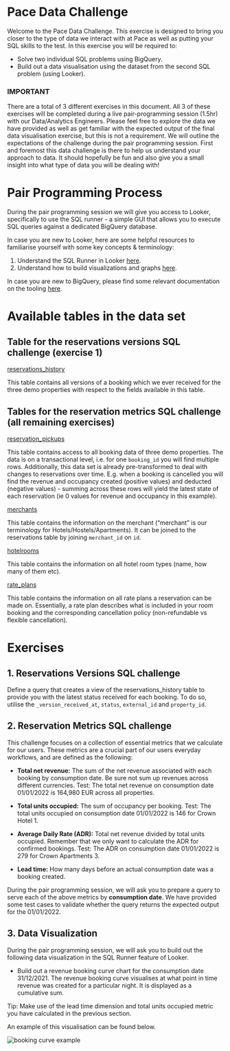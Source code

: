 # Pace Data Challenge
Welcome to the Pace Data Challenge. This exercise is designed to bring you closer to the type of data we interact with at Pace as well as putting your SQL skills to the test. 
In this exercise you will be required to: 

- Solve two individual SQL problems using BigQuery.
- Build out a data visualisation using the dataset from the second SQL problem (using Looker).

### IMPORTANT 
There are a total of 3 different exercises in this document. All 3 of these exercises will be completed during a live pair-programming session (1.5hr) with our Data/Analytics Engineers. Please feel free to explore the data we have provided as well as get familiar with the expected output of the final data visualisation exercise, but this is not a requirement. We will outline the expectations of the challenge during the pair programming session. First and foremost this data challenge is there to help us understand your approach to data. It should hopefully be fun and also give you a small insight into what type of data you will be dealing with! 

# Pair Programming Process
During the pair programming session we will give you access to Looker, specifically to use the SQL runner - a simple GUI that allows you to execute SQL queries against a dedicated BigQuery database.

In case you are new to Looker, here are some helpful resources to familiarise yourself with some key concepts & terminology: 
1. Understand the SQL Runner in Looker [here](https://cloud.google.com/looker/docs/sql-runner-basics).
2. Understand how to build visualizations and graphs [here](https://docs.looker.com/exploring-data/visualizing-query-results). 

In case you are new to BigQuery, please find some relevant documentation on the tooling [here](https://cloud.google.com/bigquery/docs). 

# Available tables in the data set

## Table for the reservations versions SQL challenge (exercise 1)

[reservations_history](https://github.com/pacerevenue/analytics-engineer-interview/blob/main/reservations_history.csv)

This table contains all versions of a booking which we ever received for the three demo properties with respect to the fields available in this table. 

## Tables for the reservation metrics SQL challenge (all remaining exercises)

[reservation_pickups](https://github.com/pacerevenue/analytics-engineer-interview/blob/main/reservation_pickups.csv.zip)

This table contains access to all booking data of three demo properties. The data is on a transactional level, i.e. for one `booking_id` you will find multiple rows. Additionally, this data set is already pre-transformed to deal with changes to reservations over time. E.g. when a booking is cancelled you will find the revenue and occupancy created (positive values) and deducted (negative values) - summing across these rows will yield the latest state of each reservation (ie 0 values for revenue and occupancy in this example).

[merchants](https://github.com/pacerevenue/analytics-engineer-interview/blob/main/merchants.csv) 

This table contains the information on the merchant (“merchant” is our terminology for Hotels/Hostels/Apartments). It can be joined to the reservations table by joining `merchant_id` on `id`. 

[hotelrooms](https://github.com/pacerevenue/analytics-engineer-interview/blob/main/hotelrooms.csv) 

This table contains the information on all hotel room types (name, how many of them etc). 

[rate_plans](https://github.com/pacerevenue/analytics-engineer-interview/blob/main/rate_plans.csv)

This table contains the information on all rate plans a reservation can be made on. Essentially, a rate plan describes what is included in your room booking and the corresponding cancellation policy (non-refundable vs flexible cancellation).

# Exercises 

## 1. Reservations Versions SQL challenge
Define a query that creates a view of the reservations_history table to provide you with the latest status received for each booking. To do so, utilise the `_version_received_at`, `status`, `external_id` and `property_id`.

## 2. Reservation Metrics SQL challenge
This challenge focuses on a collection of essential metrics that we calculate for our users. These metrics are a crucial part of our users everyday workflows, and are defined as the following:


- **Total net revenue:** The sum of the net revenue associated with each booking by consumption date. Be sure not sum up revenues across different currencies.
Test: The total net revenue on consumption date 01/01/2022 is 164,980 EUR across all properties.

- **Total units occupied:** The sum of occupancy per booking.
Test: The total units occupied on consumption date 01/01/2022 is 146 for Crown Hotel 1.

- **Average Daily Rate (ADR):** Total net revenue divided by total units occupied. Remember that we only want to calculate the ADR for confirmed bookings.
Test: The ADR on consumption date 01/01/2022 is 279 for Crown Apartments 3.

- **Lead time:** How many days before an actual consumption date was a booking created.

During the pair programming session, we will ask you to prepare a query to serve each of the above metrics by **consumption date**. We have provided some test cases to validate whether the query returns the expected output for the 01/01/2022.

## 3. Data Visualization 
During the pair programming session, we will ask you to build out the following data visualization in the SQL Runner feature of Looker.  

- Build out a revenue booking curve chart for the consumption date 31/12/2021. The revenue booking curve visualises at what point in time revenue was created for a particular night. It is displayed as a cumulative sum.

Tip: Make use of the lead time dimension and total units occupied metric you have calculated in the previous section.

An example of this visualisation can be found below.

![booking curve example](https://github.com/pacerevenue/analytics-engineer-interview/assets/62551475/20de0abe-5a77-49b5-b949-06fc8b6d6a1c)


